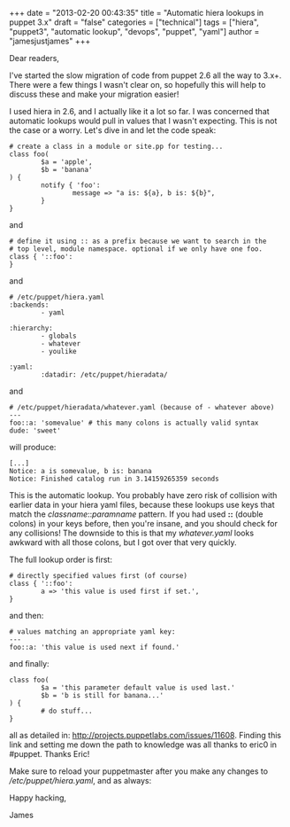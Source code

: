 +++
date = "2013-02-20 00:43:35"
title = "Automatic hiera lookups in puppet 3.x"
draft = "false"
categories = ["technical"]
tags = ["hiera", "puppet3", "automatic lookup", "devops", "puppet", "yaml"]
author = "jamesjustjames"
+++

Dear readers,

I've started the slow migration of code from puppet 2.6 all the way to 3.x+. There were a few things I wasn't clear on, so hopefully this will help to discuss these and make your migration easier!

I used hiera in 2.6, and I actually like it a lot so far. I was concerned that automatic lookups would pull in values that I wasn't expecting. This is not the case or a worry. Let's dive in and let the code speak:
```
# create a class in a module or site.pp for testing...
class foo(
        $a = 'apple',
        $b = 'banana'
) {
        notify { 'foo':
                message => "a is: ${a}, b is: ${b}",
        }
}
```
and
```
# define it using :: as a prefix because we want to search in the
# top level, module namespace. optional if we only have one foo.
class { '::foo':
}
```
and
```
# /etc/puppet/hiera.yaml
:backends:
        - yaml

:hierarchy:
        - globals
        - whatever
        - youlike

:yaml:
        :datadir: /etc/puppet/hieradata/
```
and
```
# /etc/puppet/hieradata/whatever.yaml (because of - whatever above)
---
foo::a: 'somevalue' # this many colons is actually valid syntax
dude: 'sweet'
```
will produce:
```
[...]
Notice: a is somevalue, b is: banana
Notice: Finished catalog run in 3.14159265359 seconds
```
This is the automatic lookup. You probably have zero risk of collision with earlier data in your hiera yaml files, because these lookups use keys that match the <em>classname</em>::<em>paramname</em> pattern. If you had used <strong>::</strong> (double colons) in your keys before, then you're insane, and you should check for any collisions! The downside to this is that my <em>whatever.yaml</em> looks awkward with all those colons, but I got over that very quickly.

The full lookup order is first:
```
# directly specified values first (of course)
class { '::foo':
        a => 'this value is used first if set.',
}
```
and then:
```
# values matching an appropriate yaml key:
---
foo::a: 'this value is used next if found.'
```
and finally:
```
class foo(
        $a = 'this parameter default value is used last.'
        $b = 'b is still for banana...'
) {
        # do stuff...
}
```
all as detailed in: <a href="http://projects.puppetlabs.com/issues/11608">http://projects.puppetlabs.com/issues/11608</a>. Finding this link and setting me down the path to knowledge was all thanks to eric0 in #puppet. Thanks Eric!

Make sure to reload your puppetmaster after you make any changes to <em>/etc/puppet/hiera.yaml</em>, and as always:

Happy hacking,

James


